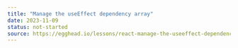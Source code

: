 ```yaml
---
title: "Manage the useEffect dependency array"
date: 2023-11-09
status: not-started
source: https://egghead.io/lessons/react-manage-the-useeffect-dependency-array
---
```

